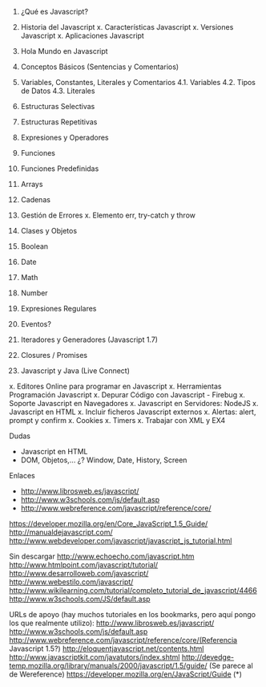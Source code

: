 

1. ¿Qué es Javascript?
2. Historia del Javascript
x. Características Javascript
x. Versiones Javascript
x. Aplicaciones Javascript
3. Hola Mundo en Javascript
4. Conceptos Básicos (Sentencias y Comentarios)


4. Variables, Constantes, Literales y Comentarios
  4.1. Variables
  4.2. Tipos de Datos
  4.3. Literales



5. Estructuras Selectivas
6. Estructuras Repetitivas
7. Expresiones y Operadores
8. Funciones
9. Funciones Predefinidas
10. Arrays
11. Cadenas
12. Gestión de Errores
  x. Elemento err, try-catch y throw
13. Clases y Objetos
14. Boolean
15. Date
16. Math
17. Number
18. Expresiones Regulares
19. Eventos?
20. Iteradores y Generadores (Javascript 1.7)
21. Closures / Promises
22. Javascript y Java (Live Connect)

x. Editores Online para programar en Javascript
x. Herramientas Programación Javascript
x. Depurar Código con Javascript - Firebug
x. Soporte Javascript en Navegadores
x. Javascript en Servidores: NodeJS
x. Javascript en HTML
  x. Incluir ficheros Javascript externos
  x. Alertas: alert, prompt y confirm
  x. Cookies
  x. Timers
x. Trabajar con XML y EX4

Dudas

* Javascript en HTML
* DOM, Objetos,... ¿? Window, Date, History, Screen


Enlaces

* http://www.librosweb.es/javascript/
* http://www.w3schools.com/js/default.asp
* http://www.webreference.com/javascript/reference/core/


https://developer.mozilla.org/en/Core_JavaScript_1.5_Guide/
http://manualdejavascript.com/
http://www.webdeveloper.com/javascript/javascript_js_tutorial.html

Sin descargar
http://www.echoecho.com/javascript.htm
http://www.htmlpoint.com/javascript/tutorial/
http://www.desarrolloweb.com/javascript/
http://www.webestilo.com/javascript/
http://www.wikilearning.com/tutorial/completo_tutorial_de_javascript/4466
http://www.w3schools.com/JS/default.asp

URLs de apoyo (hay muchos tutoriales en los bookmarks, pero aquí pongo los que realmente utilizo):
http://www.librosweb.es/javascript/
http://www.w3schools.com/js/default.asp
http://www.webreference.com/javascript/reference/core/(Referencia Javascript 1.5?)
http://eloquentjavascript.net/contents.html
http://www.javascriptkit.com/javatutors/index.shtml
http://devedge-temp.mozilla.org/library/manuals/2000/javascript/1.5/guide/ (Se parece al de Wereference)
https://developer.mozilla.org/en/JavaScript/Guide (*)

